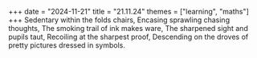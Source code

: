 +++
date = "2024-11-21"
title = "21.11.24"
themes = ["learning", "maths"]
+++
Sedentary within the folds chairs,
Encasing sprawling chasing thoughts,
The smoking trail of ink makes ware,
The sharpened sight and pupils taut,
Recoiling at the sharpest proof,
Descending on the droves of pretty pictures dressed in symbols.

